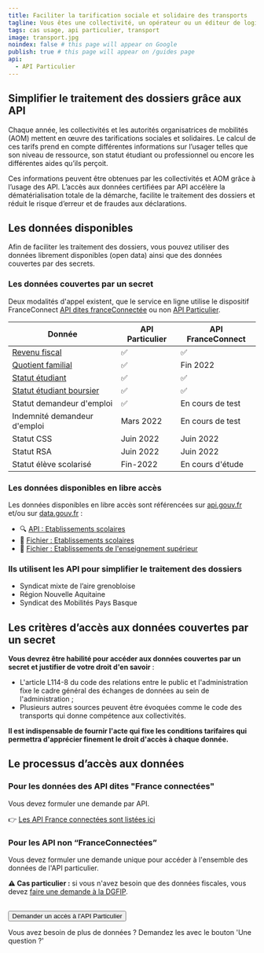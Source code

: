 ```yaml
---
title: Faciliter la tarification sociale et solidaire des transports
tagline: Vous êtes une collectivité, un opérateur ou un éditeur de logiciel ? Appliquez facilement un tarif de vos titres de transport adapté à la situation de vos usagers, en utilisant les données de l'API Particulier.
tags: cas usage, api particulier, transport
image: transport.jpg
noindex: false # this page will appear on Google
publish: true # this page will appear on /guides page
api:
  - API Particulier
---
```


## Simplifier le traitement des dossiers grâce aux API

Chaque année, les collectivités et les autorités organisatrices de mobilités (AOM) mettent en œuvre des tarifications sociales et solidaires. Le calcul de ces tarifs prend en compte différentes informations sur l’usager telles que son niveau de ressource, son statut étudiant ou professionnel ou encore les différentes aides qu’ils perçoit.

Ces informations peuvent être obtenues par les collectivités et AOM grâce à l’usage des API. L’accès aux données certifiées par API accélère la dématérialisation totale de la démarche, facilite le traitement des dossiers et réduit le risque d’erreur et de fraudes aux déclarations.

## Les données disponibles

Afin de faciliter les traitement des dossiers, vous pouvez utiliser des données librement disponibles (open data) ainsi que des données couvertes par des secrets.

### Les données couvertes par un secret

Deux modalités d'appel existent, que le service en ligne utilise le dispositif FranceConnect [API dites franceConnectée](https://api.gouv.fr/guides/api-franceconnectees) ou non [API Particulier](https://api.gouv.fr/les-api/api-particulier).

| Donnée                                           | API Particulier         |API FranceConnect          |
| ------------------------------------------------ | ----------------------- |-------------------------- |
| [Revenu fiscal](/les-api/impot-particulier)      | ✅                      |✅                          |
| [Quotient familial](/les-api/api-particulier)    | ✅                      | Fin 2022                   |
| [Statut étudiant](/les-api/api-statut-etudiant)  | ✅                      | ✅                         |
| [Statut étudiant boursier](/les-api/api-statut-etudiant-boursier)| ✅      | ✅                         |
| Statut demandeur d'emploi    | ✅                      | En cours de test          |
| Indemnité demandeur d'emploi | Mars 2022               | En cours de test          |
| Statut CSS                   | Juin 2022               | Juin 2022                 |
| Statut RSA                   | Juin 2022               | Juin 2022                 |
| Statut élève scolarisé       | Fin-2022                | En cours d'étude          |

### Les données disponibles en libre accès

Les données disponibles en libre accès sont référencées sur [api.gouv.fr](http://api.gouv.fr/) et/ou sur [data.gouv.fr](http://data.gouv.fr/) :

- 🔍 [API : Etablissements scolaires](https://api.gouv.fr/les-api/api-annuaire-education)
- 📂 [Fichier : Etablissements scolaires](https://www.data.gouv.fr/fr/datasets/annuaire-de-leducation/)
- 📂 [Fichier : Etablissements de l'enseignement supérieur](https://data.enseignementsup-recherche.gouv.fr/explore/dataset/fr-esr-principaux-etablissements-enseignement-superieur/map/?disjunctive.type_d_etablissement&disjunctive.typologie_d_universites_et_assimiles&location=4,43.06889,0.74707&basemap=e69ab1)

### Ils utilisent les API pour simplifier le traitement des dossiers

- Syndicat mixte de l’aire grenobloise
- Région Nouvelle Aquitaine
- Syndicat des Mobilités Pays Basque

## Les critères d’accès aux données couvertes par un secret

**Vous devrez être habilité pour accéder aux données couvertes par un secret et justifier de votre droit d'en savoir** :

- L'article L114-8 du code des relations entre le public et l'administration fixe le cadre général des échanges de données au sein de l'administration ;
- Plusieurs autres sources peuvent être évoquées comme le code des transports qui donne compétence aux collectivités.

**Il est indispensable de fournir l'acte qui fixe les conditions tarifaires qui permettra d'apprécier finement le droit d'accès à chaque donnée.**

## Le processus d’accès aux données

### Pour les données des API dites "France connectées"

Vous devez formuler une demande par API.

👉 [Les API France connectées sont listées ici](https://api.gouv.fr/guides/api-franceconnectees)

### Pour les API non “FranceConnectées”

Vous devez formuler une demande unique pour accéder à l'ensemble des données de l'API particulier.

**⚠️ Cas particulier :** si vous n'avez besoin que des données fiscales, vous devez [faire une demande à la DGFIP](https://api.gouv.fr/les-api/impot-particulier).

<br/>
<Button href="https://datapass.api.gouv.fr/api-particulier">Demander un accès à l'API Particulier</Button>

Vous avez besoin de plus de données ? Demandez les avec le bouton 'Une question ?'
